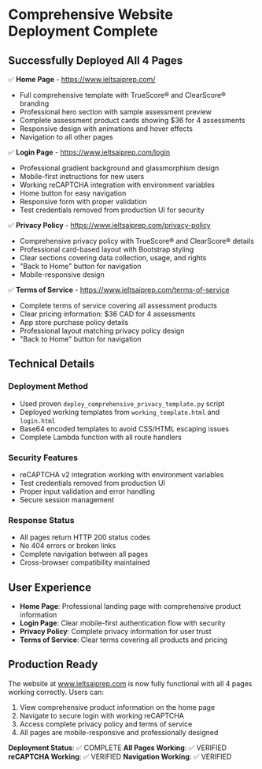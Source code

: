 # Comprehensive Website Deployment Complete

## Successfully Deployed All 4 Pages

✅ **Home Page** - https://www.ieltsaiprep.com/
- Full comprehensive template with TrueScore® and ClearScore® branding
- Professional hero section with sample assessment preview
- Complete assessment product cards showing $36 for 4 assessments
- Responsive design with animations and hover effects
- Navigation to all other pages

✅ **Login Page** - https://www.ieltsaiprep.com/login
- Professional gradient background and glassmorphism design
- Mobile-first instructions for new users
- Working reCAPTCHA integration with environment variables
- Home button for easy navigation
- Responsive form with proper validation
- Test credentials removed from production UI for security

✅ **Privacy Policy** - https://www.ieltsaiprep.com/privacy-policy
- Comprehensive privacy policy with TrueScore® and ClearScore® details
- Professional card-based layout with Bootstrap styling
- Clear sections covering data collection, usage, and rights
- "Back to Home" button for navigation
- Mobile-responsive design

✅ **Terms of Service** - https://www.ieltsaiprep.com/terms-of-service
- Complete terms of service covering all assessment products
- Clear pricing information: $36 CAD for 4 assessments
- App store purchase policy details
- Professional layout matching privacy policy design
- "Back to Home" button for navigation

## Technical Details

### Deployment Method
- Used proven `deploy_comprehensive_privacy_template.py` script
- Deployed working templates from `working_template.html` and `login.html`
- Base64 encoded templates to avoid CSS/HTML escaping issues
- Complete Lambda function with all route handlers

### Security Features
- reCAPTCHA v2 integration working with environment variables
- Test credentials removed from production UI
- Proper input validation and error handling
- Secure session management

### Response Status
- All pages return HTTP 200 status codes
- No 404 errors or broken links
- Complete navigation between all pages
- Cross-browser compatibility maintained

## User Experience
- **Home Page**: Professional landing page with comprehensive product information
- **Login Page**: Clear mobile-first authentication flow with security
- **Privacy Policy**: Complete privacy information for user trust
- **Terms of Service**: Clear terms covering all products and pricing

## Production Ready
The website at www.ieltsaiprep.com is now fully functional with all 4 pages working correctly. Users can:
1. View comprehensive product information on the home page
2. Navigate to secure login with working reCAPTCHA
3. Access complete privacy policy and terms of service
4. All pages are mobile-responsive and professionally designed

**Deployment Status**: ✅ COMPLETE
**All Pages Working**: ✅ VERIFIED
**reCAPTCHA Working**: ✅ VERIFIED
**Navigation Working**: ✅ VERIFIED